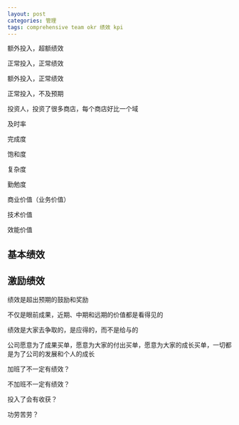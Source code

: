 ```yaml
---
layout: post
categories: 管理
tags: comprehensive team okr 绩效 kpi
---
```


额外投入，超额绩效

正常投入，正常绩效

额外投入，正常绩效

正常投入，不及预期



投资人，投资了很多商店，每个商店好比一个域



及时率

完成度

饱和度

复杂度

勤勉度

商业价值（业务价值）

技术价值

效能价值

## 基本绩效

## 激励绩效

绩效是超出预期的鼓励和奖励

不仅是眼前成果，近期、中期和远期的价值都是看得见的

绩效是大家去争取的，是应得的，而不是给与的

公司愿意为了成果买单，愿意为大家的付出买单，愿意为大家的成长买单，一切都是为了公司的发展和个人的成长

加班了不一定有绩效？

不加班不一定有绩效？

投入了会有收获？

功劳苦劳？
